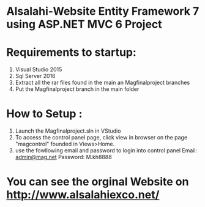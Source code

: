 # Alsalahi-Website Entity Framework 7 using ASP.NET MVC 6 Project

# Requirements to startup: 
1) Visual Studio 2015 
2) Sql Server 2016
3) Extract all the rar files found in the main an Magfinalproject branches
4) Put the Magfinalproject branch in the main folder

# How to Setup :
1) Launch the Magfinalproject.sln in VStudio
2) To access the control panel page, click view in browser on the page "magcontrol" founded in Views>Home.
3) use the fowllowing email and password to login into control panel 
   Email: admin@mag.net
   Password: M.kh8888

# You can see the orginal Website on http://www.alsalahiexco.net/
